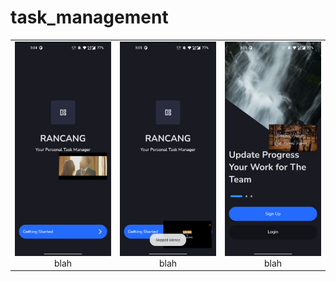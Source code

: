 # task_management

| | | |
|:-------------------------:|:-------------------------:|:-------------------------:|
| <img width="1604" src="https://github.com/RoySujon/task_management/blob/master/flutter_01.png">  blah | <img width="1604" src="https://github.com/RoySujon/task_management/blob/master/flutter_02.png">  blah | <img width="1604" src="https://github.com/RoySujon/task_management/blob/master/flutter_03.png">  blah |<img width="1604" src="https://github.com/RoySujon/task_management/blob/master/flutter_04.png">  blah |<img width="1604" src="https://github.com/RoySujon/task_management/blob/master/flutter_05.png">  blah | <img width="1604" src="https://github.com/RoySujon/task_management/blob/master/flutter_06.png">  blah | <img width="1604" src="https://github.com/RoySujon/task_management/blob/master/flutter_07.png">  blah | <img width="1604" src="https://github.com/RoySujon/task_management/blob/master/flutter_08.png">  blah | <img width="1604" src="https://github.com/RoySujon/task_management/blob/master/flutter_09.png">  blah | <img width="1604" src="https://github.com/RoySujon/task_management/blob/master/flutter_10.png">  blah | <img width="1604" src="https://github.com/RoySujon/task_management/blob/master/flutter_11.png">  blah | <img width="1604" src="https://github.com/RoySujon/task_management/blob/master/flutter_12.png">  blah | <img width="1604" src="https://github.com/RoySujon/task_management/blob/master/flutter_13.png">  blah | <img width="1604" src="https://github.com/RoySujon/task_management/blob/master/flutter_14.png">  blah | <img width="1604" src="https://github.com/RoySujon/task_management/blob/master/flutter_15.png">  blah | <img width="1604" src="https://github.com/RoySujon/task_management/blob/master/flutter_16.png">  blah| <img width="1604" src="https://github.com/RoySujon/task_management/blob/master/flutter_17.png">  blah |